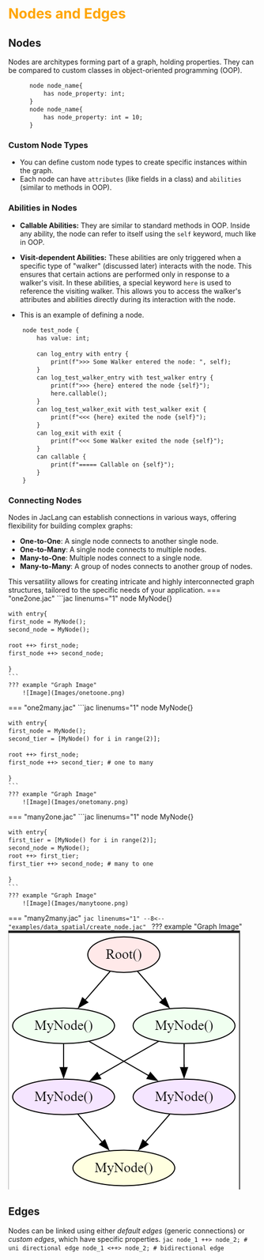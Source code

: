# <span style="color: orange">Nodes and Edges</span>

## Nodes 
Nodes are architypes forming part of a graph, holding properties. They can be compared to custom classes in object-oriented programming (OOP). 

```jac
      node node_name{
          has node_property: int;
      }
      node node_name{
          has node_property: int = 10;
      }
```

### Custom Node Types
- You can define custom node types to create specific instances within the graph. 
- Each node can have `attributes` (like fields in a class) and `abilities` (similar to methods in OOP).

### Abilities in Nodes
- **Callable Abilities:** They are similar to standard methods in OOP. Inside any ability, the node can refer to itself using the `self` keyword, much like in OOP. 

- **Visit-dependent Abilities:** These abilities are only triggered when a specific type of "walker" (discussed later) interacts with the node. This ensures that certain actions are performed only in response to a walker's visit. In these abilities, a special keyword `here` is used to reference the visiting walker. This allows you to access the walker's attributes and abilities directly during its interaction with the node.

- This is an example of defining a node.
```jac
    node test_node {
        has value: int;

        can log_entry with entry {
            print(f">>> Some Walker entered the node: ", self);
        }
        can log_test_walker_entry with test_walker entry {
            print(f">>> {here} entered the node {self}");
            here.callable();
        }
        can log_test_walker_exit with test_walker exit {
            print(f"<<< {here} exited the node {self}");
        }
        can log_exit with exit {
            print(f"<<< Some Walker exited the node {self}");
        }
        can callable {
            print(f"===== Callable on {self}");
        }
    }
```

### Connecting Nodes
Nodes in JacLang can establish connections in various ways, offering flexibility for building complex graphs:

- **One-to-One**: A single node connects to another single node.
- **One-to-Many**: A single node connects to multiple nodes.
- **Many-to-One**: Multiple nodes connect to a single node.
- **Many-to-Many**: A group of nodes connects to another group of nodes.

This versatility allows for creating intricate and highly interconnected graph structures, tailored to the specific needs of your application.
=== "one2one.jac"
    ```jac linenums="1"
    node MyNode{}

    with entry{
    first_node = MyNode();
    second_node = MyNode();

    root ++> first_node;
    first_node ++> second_node;

    }
    ```
    ??? example "Graph Image"
        ![Image](Images/onetoone.png)
=== "one2many.jac"
    ```jac linenums="1"
    node MyNode{}

    with entry{
    first_node = MyNode();
    second_tier = [MyNode() for i in range(2)];

    root ++> first_node;
    first_node ++> second_tier; # one to many

    }
    ```
    ??? example "Graph Image"
        ![Image](Images/onetomany.png)
=== "many2one.jac"
    ```jac linenums="1"
    node MyNode{}

    with entry{
    first_tier = [MyNode() for i in range(2)];
    second_node = MyNode();
    root ++> first_tier;
    first_tier ++> second_node; # many to one

    }
    ```
    ??? example "Graph Image"
        ![Image](Images/manytoone.png)
=== "many2many.jac"
    ```jac linenums="1"
    --8<-- "examples/data_spatial/create_node.jac"
    ```
    ??? example "Graph Image"
        ![Image](Images/create_node.png)

## Edges
Nodes can be linked using either *default edges* (generic connections) or *custom edges*, which have specific properties.
    ```jac
      node_1 ++> node_2; # uni directional edge
      node_1 <++> node_2; # bidirectional edge
    ```
